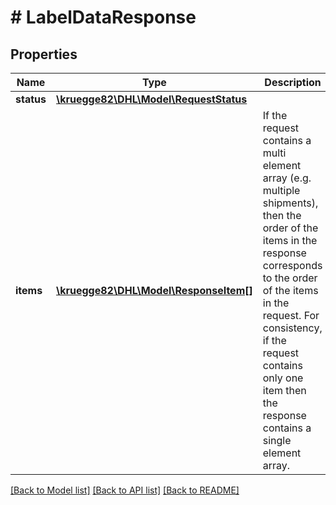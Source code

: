 # # LabelDataResponse

## Properties

Name | Type | Description | Notes
------------ | ------------- | ------------- | -------------
**status** | [**\kruegge82\DHL\Model\RequestStatus**](RequestStatus.md) |  | [optional]
**items** | [**\kruegge82\DHL\Model\ResponseItem[]**](ResponseItem.md) | If the request contains a multi element array (e.g. multiple shipments), then the order of the items in the response corresponds to the order of the items in the request. For consistency, if the request contains only one item then the response contains a single element array. | [optional]

[[Back to Model list]](../../README.md#models) [[Back to API list]](../../README.md#endpoints) [[Back to README]](../../README.md)
